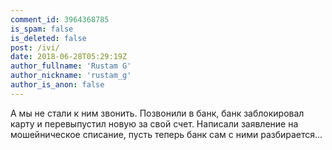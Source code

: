 ```yaml
---
comment_id: 3964368785
is_spam: false
is_deleted: false
post: /ivi/
date: 2018-06-28T05:29:19Z
author_fullname: 'Rustam G'
author_nickname: 'rustam_g'
author_is_anon: false
---
```


<p>А мы не стали к ним звонить. Позвонили в банк, банк заблокировал карту и перевыпустил новую за свой счет.  Написали заявление на мошейническое списание, пусть теперь банк сам с ними разбирается...</p>
